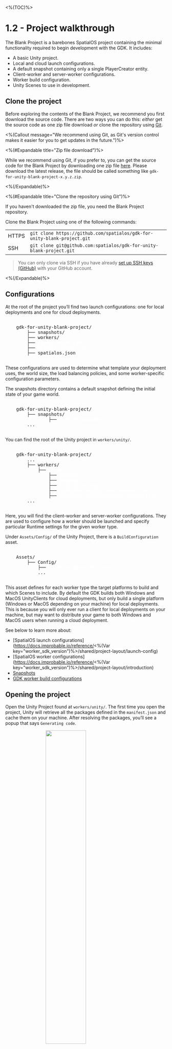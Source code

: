 <%(TOC)%>

# 1.2 - Project walkthrough

The Blank Project is a barebones SpatialOS project containing the minimal functionality required to begin development with the GDK. It includes:

* A basic Unity project.
* Local and cloud launch configurations.
* A default snapshot containing only a single PlayerCreator entity.
* Client-worker and server-worker configurations.
* Worker build configuration.
* Unity Scenes to use in development.

## Clone the project

Before exploring the contents of the Blank Project, we recommend you first download the source code. There are two ways you can do this: _either_ get the source code as one zip file download _or_ clone the repository using [Git](https://try.github.io).

<%(Callout message="We recommend using Git, as Git's version control makes it easier for you to get updates in the future.")%>

<%(#Expandable title="Zip file download")%>

 While we recommend using Git, if you prefer to, you can get the source code for the Blank Project by downloading one zip file <a href="https://github.com/spatialos/gdk-for-unity-blank-project/releases" target="_blank">here</a>. Please download the latest release, the file should be called something like `gdk-for-unity-blank-project-x.y.z.zip`.

<%(/Expandable)%>

<%(#Expandable title="Clone the repository using Git")%>

If you haven't downloaded the zip file, you need the Blank Project repository.

Clone the Blank Project using one of the following commands:

|       |                                                                          |
| ----- | ------------------------------------------------------------------------ |
| HTTPS | `git clone https://github.com/spatialos/gdk-for-unity-blank-project.git` |
| SSH   | `git clone git@github.com:spatialos/gdk-for-unity-blank-project.git`     |

> You can only clone via SSH if you have already [set up SSH keys (GitHub)](https://help.github.com/articles/connecting-to-github-with-ssh/) with your GitHub account.

<%(/Expandable)%>

## Configurations

At the root of the project you’ll find two launch configurations: one for local deployments and one for cloud deployments.

<pre>

    gdk-for-unity-blank-project/
        ├── snapshots/
        ├── workers/
        ├── <b><font color="white">cloud_launch.json</font></b>
        ├── <b><font color="white">default_launch.json</font></b>
        ├── spatialos.json

</pre>

These configurations are used to determine what template your deployment uses, the world size, the load balancing policies, and some worker-specific configuration parameters.

The snapshots directory contains a default snapshot defining the initial state of your game world.

<pre>

    gdk-for-unity-blank-project/
        ├── snapshots/
                ├── <b><font color="white">default.snapshot</font></b>
        ...

</pre>

You can find the root of the Unity project in `workers/unity/`.

<pre>

    gdk-for-unity-blank-project/
        ...
        ├── workers/
            ├── <b><font color="white">unity/</font></b>
                ├── <b><font color="white">Assets/</font></b>
                ├── <b><font color="white">Packages/</font></b>
                ├── <b><font color="white">ProjectSettings/</font></b>
                ├── <b><font color="white">spatialos.UnityClient.worker.json</font></b>
                ├── <b><font color="white">spatialos.UnityGameLogic.worker.json</font></b>
        ...

</pre>

Here, you will find the client-worker and server-worker configurations. They are used to configure how a worker should be launched and specify particular Runtime settings for the given worker type.

Under `Assets/Config/` of the Unity Project, there is a `BuildConfiguration` asset.

<pre>

    Assets/
        ├── Config/
            ├── <b><font color="white">BuildConfiguration.asset</font></b>
            ...

</pre>

This asset defines for each worker type the target platforms to build and which Scenes to include. By default the GDK builds both Windows and MacOS UnityClients for cloud deployments, but only build a single platform (Windows or MacOS depending on your machine) for local deployments. This is because you will only ever run a client for local deployments on your machine, but may want to distribute your game to both Windows and MacOS users when running a cloud deployment.

See below to learn more about:

* [SpatialOS launch configurations](https://docs.improbable.io/reference/<%(Var key="worker_sdk_version")%>/shared/project-layout/launch-config)
* [SpatialOS worker configurations](https://docs.improbable.io/reference/<%(Var key="worker_sdk_version")%>/shared/project-layout/introduction)
* [Snapshots]({{urlRoot}}/reference/concepts/snapshots)
* [GDK worker build configurations]({{urlRoot}}/modules/build-system/build-config)

## Opening the project

Open the Unity Project found at `workers/unity/`. The first time you open the project, Unity will retrieve all the packages defined in the `manifest.json` and cache them on your machine. After resolving the packages, you’ll see a popup that says `Generating code`.

<img src="{{assetRoot}}assets/blank/tutorial/0/generating-code.png" style="margin: 0 auto; width: 50%; display: block;" />

## Scenes

You may have noticed that there are a set of Scenes present at `Assets/Scenes/`.

<img src="{{assetRoot}}assets/blank/tutorial/0/scenes-list.png" style="margin: 0 auto; width: 25%; display: block;" />

The `ClientScene` contains a `ClientWorker` prefab to represent a client-worker and similarly the `GameLogicScene` contains a `GameLogicWorker` prefab to represent a server-side worker. By playing either of these Scenes, these prefabs will try to connect their respective client-worker or server-worker to your SpatialOS deployment.

```text

    ClientScene
        ├── ClientWorker

    DevelopmentScene
        ├── ClientWorker
        ├── GameLogicWorker

    GameLogicScene
        ├── GameLogicWorker

```

The GDK also allows you to run more than one worker in your Unity Editor. The `DevelopmentScene` contains both `ClientWorker` and `GameLogicWorker` prefabs, which in turn runs both a client-worker and a server-worker side-by-side in your Editor. By running both workers you don’t need to build out workers with every new change. This greatly speeds up local iteration times, as you’ll discover later on in this tutorial.

## Packages and assembly definitions

Within your Unity Project there is a `Packages/manifest.json` file, which defines all the package dependencies of your project. The Blank Project includes dependencies to all Feature Modules, to make it easier to adopt and include them in your user code.

<pre>

    unity/
        ├── Assets/
            ├── <b><font color="white">BlankProject.asmdef</font></b>
            ...
        ├── Packages/
            ├── <b><font color="white">manifest.json</font></b>
        ...

</pre>

There is also a BlankProject assembly definition in your project’s Assets folder. Although the project `manifest.json` defines dependencies to all GDK Feature Modules, only the Core and Player Lifecycle modules are referenced in the assembly definition. This is because the Blank Project has minimal game code, and only makes use of the Player Lifecycle module. You can read more about assembly definitions [here](https://docs.unity3d.com/Manual/ScriptCompilationAssemblyDefinitionFiles.html).
